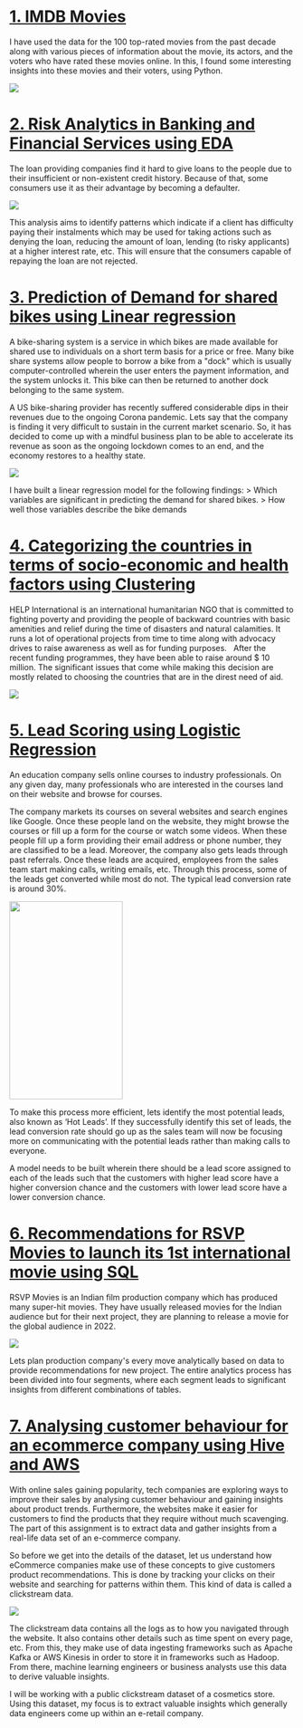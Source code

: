 # [1. IMDB Movies](https://github.com/anks1312/Ankur_Portfolio/tree/main/IMDB_Movies)
I have used the data for the 100 top-rated movies from the past decade along with various pieces of information about the movie, its actors, and the voters who have rated these movies online. In this, I found some interesting insights into these movies and their voters, using Python.

![](/Images/IMDB.png)



# [2. Risk Analytics in Banking and Financial Services using EDA](https://github.com/anks1312/Ankur_Portfolio/tree/main/Finance_EDA)
The loan providing companies find it hard to give loans to the people due to their insufficient or non-existent credit history. Because of that, some consumers use it as their advantage by becoming a defaulter. 

![](/Images/EDA_Univariate.png)

This analysis aims to identify patterns which indicate if a client has difficulty paying their instalments which may be used for taking actions such as denying the loan, reducing the amount of loan, lending (to risky applicants) at a higher interest rate, etc. This will ensure that the consumers capable of repaying the loan are not rejected. 
# [3. Prediction of Demand for shared bikes using Linear regression](https://github.com/anks1312/Ankur_Portfolio/tree/main/Bike_Rental_Linear_Regression)
A bike-sharing system is a service in which bikes are made available for shared use to individuals on a short term basis for a price or free. Many bike share systems allow people to borrow a bike from a "dock" which is usually computer-controlled wherein the user enters the payment information, and the system unlocks it. This bike can then be returned to another dock belonging to the same system.

A US bike-sharing provider has recently suffered considerable dips in their revenues due to the ongoing Corona pandemic. Lets say that the company is finding it very difficult to sustain in the current market scenario. So, it has decided to come up with a mindful business plan to be able to accelerate its revenue as soon as the ongoing lockdown comes to an end, and the economy restores to a healthy state. 

![](/Images/Bike_rental.png)

I have built a linear regression model for the following findings:
	> Which variables are significant in predicting the demand for shared bikes.
	> How well those variables describe the bike demands
# [4. Categorizing the countries in terms of socio-economic and health factors using Clustering](https://github.com/anks1312/Ankur_Portfolio/tree/main/Lead_Scoring)
HELP International is an international humanitarian NGO that is committed to fighting poverty and providing the people of backward countries with basic amenities and relief during the time of disasters and natural calamities. It runs a lot of operational projects from time to time along with advocacy drives to raise awareness as well as for funding purposes.
 
After the recent funding programmes, they have been able to raise around $ 10 million. The significant issues that come while making this decision are mostly related to choosing the countries that are in the direst need of aid. 

![](/Images/HELP_International.png)

# [5. Lead Scoring using Logistic Regression](https://github.com/anks1312/Ankur_Portfolio/tree/main/Lead_Scoring)
An education company sells online courses to industry professionals. On any given day, many professionals who are interested in the courses land on their website and browse for courses. 

The company markets its courses on several websites and search engines like Google. Once these people land on the website, they might browse the courses or fill up a form for the course or watch some videos. When these people fill up a form providing their email address or phone number, they are classified to be a lead. Moreover, the company also gets leads through past referrals. Once these leads are acquired, employees from the sales team start making calls, writing emails, etc. Through this process, some of the leads get converted while most do not. The typical lead conversion rate is around 30%. 

<img src="/Images/Lead_Scoring.png" width="200" height="350">

To make this process more efficient, lets identify the most potential leads, also known as ‘Hot Leads’. If they successfully identify this set of leads, the lead conversion rate should go up as the sales team will now be focusing more on communicating with the potential leads rather than making calls to everyone.

A model needs to be built wherein there should be a lead score assigned to each of the leads such that the customers with higher lead score have a higher conversion chance and the customers with lower lead score have a lower conversion chance.

# [6. Recommendations for RSVP Movies to launch its 1st international movie using SQL](https://github.com/anks1312/Ankur_Portfolio/tree/main/RSVP_Movies_SQL)
RSVP Movies is an Indian film production company which has produced many super-hit movies. They have usually released movies for the Indian audience but for their next project, they are planning to release a movie for the global audience in 2022.

![](/Images/RSVP_Movies.png)

Lets plan production company's every move analytically based on data to provide recommendations for new project. The entire analytics process has been divided into four segments, where each segment leads to significant insights from different combinations of tables.

# [7. Analysing customer behaviour for an ecommerce company using Hive and AWS](https://github.com/anks1312/Ankur_Portfolio/tree/main/RSVP_Movies_SQL)
With online sales gaining popularity, tech companies are exploring ways to improve their sales by analysing customer behaviour and gaining insights about product trends. Furthermore, the websites make it easier for customers to find the products that they require without much scavenging. The part of this assignment is to extract data and gather insights from a real-life data set of an e-commerce company.

So before we get into the details of the dataset, let us understand how eCommerce companies make use of these concepts to give customers product recommendations. This is done by tracking your clicks on their website and searching for patterns within them. This kind of data is called a clickstream data.

![](/Images/Customer_behaviour.PNG)

The clickstream data contains all the logs as to how you navigated through the website. It also contains other details such as time spent on every page, etc. From this, they make use of data ingesting frameworks such as Apache Kafka or AWS Kinesis in order to store it in frameworks such as Hadoop. From there, machine learning engineers or business analysts use this data to derive valuable insights. 

I will be working with a public clickstream dataset of a cosmetics store. Using this dataset, my focus is to extract valuable insights which generally data engineers come up within an e-retail company.
